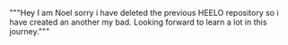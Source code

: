 
"""Hey I am Noel sorry i have deleted the previous HEELO repository so i have created an another my bad. Looking forward to learn a lot in this journey.""" 

